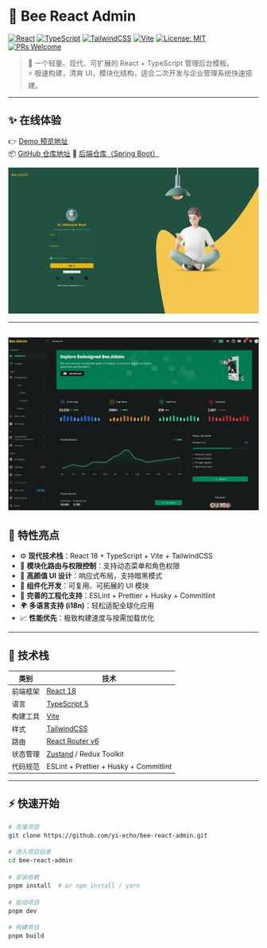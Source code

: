 # 🐝 Bee React Admin

[![React](https://img.shields.io/badge/React-18.0+-61DAFB?logo=react)](https://react.dev/)
[![TypeScript](https://img.shields.io/badge/TypeScript-5.0+-3178C6?logo=typescript)](https://www.typescriptlang.org/)
[![TailwindCSS](https://img.shields.io/badge/TailwindCSS-3.0+-38BDF8?logo=tailwind-css)](https://tailwindcss.com/)
[![Vite](https://img.shields.io/badge/Vite-4.0+-646CFF?logo=vite)](https://vitejs.dev/)
[![License: MIT](https://img.shields.io/badge/License-MIT-yellow.svg)](LICENSE)
[![PRs Welcome](https://img.shields.io/badge/PRs-welcome-brightgreen.svg)](./CONTRIBUTING.md)

> 🧩 一个轻量、现代、可扩展的 React + TypeScript 管理后台模板。  
> ⚡️ 极速构建，清爽 UI，模块化结构，适合二次开发与企业管理系统快速搭建。

---

## ✨ 在线体验

👉 [Demo 预览地址](https://bee-admin-flax.vercel.app/)  
📦 [GitHub 仓库地址](https://github.com/yi-echo/bee-react-admin)
🧠 [后端仓库（Spring Boot）](https://github.com/yi-echo/bee-spring-boot-server)

![Bee React Admin Preview](./public/preview-bg.png)

---

## ![Bee React Admin Preview](./public/index.png)

## 🚀 特性亮点

- ⚙️ **现代技术栈**：React 18 + TypeScript + Vite + TailwindCSS
- 🧭 **模块化路由与权限控制**：支持动态菜单和角色权限
- 🎨 **高颜值 UI 设计**：响应式布局，支持暗黑模式
- 🧩 **组件化开发**：可复用、可拓展的 UI 模块
- 🧰 **完善的工程化支持**：ESLint + Prettier + Husky + Commitlint
- 🌍 **多语言支持 (i18n)**：轻松适配全球化应用
- 📈 **性能优先**：极致构建速度与按需加载优化

---

## 🧱 技术栈

| 类别     | 技术                                                     |
| -------- | -------------------------------------------------------- |
| 前端框架 | [React 18](https://react.dev/)                           |
| 语言     | [TypeScript 5](https://www.typescriptlang.org/)          |
| 构建工具 | [Vite](https://vitejs.dev/)                              |
| 样式     | [TailwindCSS](https://tailwindcss.com/)                  |
| 路由     | [React Router v6](https://reactrouter.com/)              |
| 状态管理 | [Zustand](https://zustand-demo.pmnd.rs/) / Redux Toolkit |
| 代码规范 | ESLint + Prettier + Husky + Commitlint                   |

---

## ⚡️ 快速开始

```bash
# 克隆项目
git clone https://github.com/yi-echo/bee-react-admin.git

# 进入项目目录
cd bee-react-admin

# 安装依赖
pnpm install  # or npm install / yarn

# 启动项目
pnpm dev

# 构建项目
pnpm build
```
